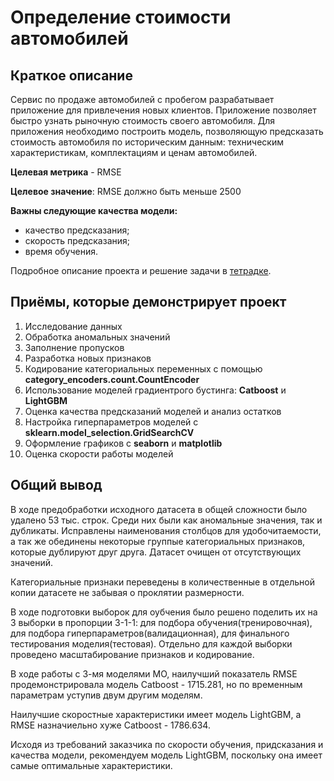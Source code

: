 # Определение стоимости автомобилей

## Краткое описание
Сервис по продаже автомобилей с пробегом разрабатывает приложение для привлечения новых клиентов. 
Приложение позволяет быстро узнать рыночную стоимость своего автомобиля. Для приложения необходимо
построить модель, позволяющую предсказать стоимость автомобиля по историческим данным: техническим 
характеристикам, комплектациям и ценам автомобилей.

**Целевая метрика** - RMSE

**Целевое значение**: RMSE должно быть меньше 2500

**Важны следующие качества модели:**
- качество предсказания;
- скорость предсказания;
- время обучения.

Подробное описание проекта и решение задачи в [тетрадке](/project11.ipynb).


## Приёмы, которые демонстрирует проект
1. Исследование данных
2. Обработка аномальных значений
3. Заполнение пропусков
4. Разработка новых признаков
5. Кодирование категориальных переменных с помощью **category_encoders.count.CountEncoder**
6. Использование моделей градиентрого бустинга: **Catboost** и **LightGBM**
7. Оценка качества предсказаний моделей и анализ остатков
8. Настройка гиперпараметров моделей с **sklearn.model_selection.GridSearchCV**
9. Оформление графиков с **seaborn** и **matplotlib**
10. Оценка скорости работы моделей

## Общий вывод

В ходе предобработки исходного датасета в общей сложности было удалено 53 тыс. строк. Среди них были как аномальные значения, так и дубликаты. Исправлены наименования столбцов для удобочитаемости, а так же обединены некоторые группые категориальных признаков, которые дублируют друг друга. Датасет очищен от отсутствующих значений.

Категориальные признаки переведены в количественные в отдельной копии датасете не забывая о проклятии размерности.

В ходе подготовки выборок для оубчения было решено поделить их на 3 выборки в пропорции 3-1-1: для подбора обучения(тренировочная), для подбора гиперпараметров(валидационная), для финального тестирования моделия(тестовая). Отдельно для каждой выборки проведено масштабирование признаков и кодирование.

В ходе работы с 3-мя моделями МО, наилучший показатель RMSE продемонстрировала модель Catboost - 1715.281, но по временным параметрам уступив двум другим моделям.

Наилучшие скоростные характеристики имеет модель LightGBM, а RMSE назначиельно хуже Catboost - 1786.634.

Исходя из требований заказчика по скорости обучения, придсказания и качества модели, рекомендуем модель LightGBM, поскольку она имеет самые оптимальные характеристики.
